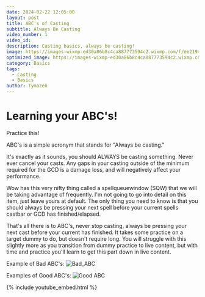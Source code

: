 ```yaml
---
date: 2024-02-22 12:05:00
layout: post
title: ABC's of Casting
subtitle: Always Be Casting
video_number: 1
video_id: 
description: Casting basics, always be casting!
image: https://images-wixmp-ed30a86b8c4ca887773594c2.wixmp.com/f/ee219434-7993-43a9-98d6-238ee165ae53/dft5d4o-0c5fa4f0-4fe0-4b2e-b8bc-b88b7442de36.png/v1/fill/w_894,h_894,q_70,strp/byan_warcraft_mage_art_book_style_fire_element_a0b_by_byanel_dft5d4o-pre.jpg?token=eyJ0eXAiOiJKV1QiLCJhbGciOiJIUzI1NiJ9.eyJzdWIiOiJ1cm46YXBwOjdlMGQxODg5ODIyNjQzNzNhNWYwZDQxNWVhMGQyNmUwIiwiaXNzIjoidXJuOmFwcDo3ZTBkMTg4OTgyMjY0MzczYTVmMGQ0MTVlYTBkMjZlMCIsIm9iaiI6W1t7ImhlaWdodCI6Ijw9MTAyNCIsInBhdGgiOiJcL2ZcL2VlMjE5NDM0LTc5OTMtNDNhOS05OGQ2LTIzOGVlMTY1YWU1M1wvZGZ0NWQ0by0wYzVmYTRmMC00ZmUwLTRiMmUtYjhiYy1iODhiNzQ0MmRlMzYucG5nIiwid2lkdGgiOiI8PTEwMjQifV1dLCJhdWQiOlsidXJuOnNlcnZpY2U6aW1hZ2Uub3BlcmF0aW9ucyJdfQ.uhHjM8IzBweR9hGdUGTOgZBxPEj5lY-_L-GQIj1-5GM
optimized_image: https://images-wixmp-ed30a86b8c4ca887773594c2.wixmp.com/f/ee219434-7993-43a9-98d6-238ee165ae53/dft5d4o-0c5fa4f0-4fe0-4b2e-b8bc-b88b7442de36.png/v1/fill/w_894,h_894,q_70,strp/byan_warcraft_mage_art_book_style_fire_element_a0b_by_byanel_dft5d4o-pre.jpg?token=eyJ0eXAiOiJKV1QiLCJhbGciOiJIUzI1NiJ9.eyJzdWIiOiJ1cm46YXBwOjdlMGQxODg5ODIyNjQzNzNhNWYwZDQxNWVhMGQyNmUwIiwiaXNzIjoidXJuOmFwcDo3ZTBkMTg4OTgyMjY0MzczYTVmMGQ0MTVlYTBkMjZlMCIsIm9iaiI6W1t7ImhlaWdodCI6Ijw9MTAyNCIsInBhdGgiOiJcL2ZcL2VlMjE5NDM0LTc5OTMtNDNhOS05OGQ2LTIzOGVlMTY1YWU1M1wvZGZ0NWQ0by0wYzVmYTRmMC00ZmUwLTRiMmUtYjhiYy1iODhiNzQ0MmRlMzYucG5nIiwid2lkdGgiOiI8PTEwMjQifV1dLCJhdWQiOlsidXJuOnNlcnZpY2U6aW1hZ2Uub3BlcmF0aW9ucyJdfQ.uhHjM8IzBweR9hGdUGTOgZBxPEj5lY-_L-GQIj1-5GM
category: Basics
tags:
  - Casting
  - Basics
author: Tymazen
---
```

# Learning your ABC's!
Practice this!

ABC's is a simple acronym that stands for "Always be casting."

It's exactly as it sounds, you should ALWAYS be casting something. Never ever cancel your casts. Any gaps in your casting outside of the minimum required for the GCD is a damage loss, and will negatively affect your performance.

Wow has this very nifty thing called a spellqueuewindow (SQW) that we will be taking advantage of frequently. I'm not going to go into detail on this item, just leave yours at default. The only thing you need to know is that you should always be pressing your next spell before your current spells castbar or GCD has finished/elapsed.

That's all there is to ABC's, never stop casting, always be pressing your next cast before your current has finished. It takes some practice on a target dummy to do, but doesn't require long. You will struggle with this slightly more as you transition from dummy practice to live content, but with time and practice you'll learn to get this part down in live content.

Example of Bad ABC's:
![Bad_ABC](https://github.com/Tymazen/images/assets/67207109/692b013c-7787-4f47-a153-599957e94d4c)

Examples of Good ABC's:
![Good ABC](https://github.com/Tymazen/images/assets/67207109/0f2199ce-dc69-4df3-86e8-3ec431688f19)

{% include youtube_embed.html %}

